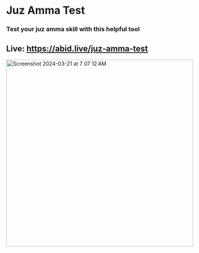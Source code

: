 # Juz Amma Test
### Test your juz amma skill with this helpful tool
## Live: https://abid.live/juz-amma-test
<img width="500" alt="Screenshot 2024-03-21 at 7 07 12 AM" src="https://github.com/Abid-Hasan/juz-amma-test/assets/34839127/2d0ab35f-07b2-4817-b8d9-26c77614b986">

